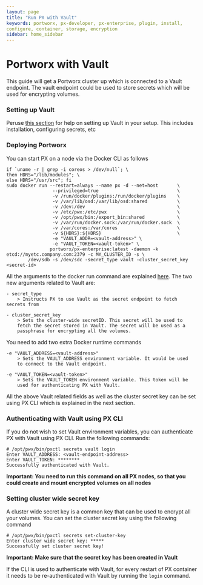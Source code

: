 ```yaml
---
layout: page
title: "Run PX with Vault"
keywords: portworx, px-developer, px-enterprise, plugin, install,
configure, container, storage, encryption
sidebar: home_sidebar
---
```


# Portworx with Vault
This guide will get a Portworx cluster up which is connected to a Vault endpoint. The vault endpoint could be used to store secrets which will be used for encrypting volumes.

### Setting up Vault
Peruse [this section](https://www.vaultproject.io/intro/getting-started/install.html) for help on setting up Vault in your setup. This includes installation, configuring secrets, etc

### Deploying Portworx

You can start PX on a node via the Docker CLI as follows

```
if `uname -r | grep -i coreos > /dev/null`; \
then HDRS="/lib/modules"; \
else HDRS="/usr/src"; fi
sudo docker run --restart=always --name px -d --net=host       \
                 --privileged=true                             \
                 -v /run/docker/plugins:/run/docker/plugins    \
                 -v /var/lib/osd:/var/lib/osd:shared           \
                 -v /dev:/dev                                  \
                 -v /etc/pwx:/etc/pwx                          \
                 -v /opt/pwx/bin:/export_bin:shared            \
                 -v /var/run/docker.sock:/var/run/docker.sock  \
                 -v /var/cores:/var/cores                      \
                 -v ${HDRS}:${HDRS}                            \
                 -e "VAULT_ADDR=<vault-address>" \
                 -e "VAULT_TOKEN=<vault-token>" \
                portworx/px-enterprise:latest -daemon -k etcd://myetc.company.com:2379 -c MY_CLUSTER_ID -s \
		/dev/sdb -s /dev/sdc -secret_type vault -cluster_secret_key <secret-id>
```
All the arguments to the docker run command are explained [here](/install/docker.html). The two new arguments related to Vault are:

```
- secret_type
    > Instructs PX to use Vault as the secret endpoint to fetch secrets from

- cluster_secret_key
    > Sets the cluster-wide secretID. This secret will be used to
    fetch the secret stored in Vault. The secret will be used as a
    passphrase for encrypting all the volumes.
```

You need to add two extra Docker runtime commands

```
-e "VAULT_ADDRESS=<vault-address>"
    > Sets the VAULT_ADDRESS environment variable. It would be used
    to connect to the Vault endpoint.

-e "VAULT_TOKEN=<vault-token>"
    > Sets the VAULT_TOKEN environment variable. This token will be
    used for authenticating PX with Vault.
```

All the above Vault related fields as well as the cluster secret key can be set using PX CLI which is explained in the next section.

### Authenticating with Vault using PX CLI

If you do not wish to set Vault environment variables, you can authenticate PX with Vault using PX CLI. Run the following commands:

```
# /opt/pwx/bin/pxctl secrets vault login
Enter VAULT_ADDRESS: <vault-endpoint-address>
Enter VAULT_TOKEN: ********
Successfully authenticated with Vault.
```

__Important: You need to run this command on all PX nodes, so that you could create and mount encrypted volumes on all nodes__

### Setting cluster wide secret key
A cluster wide secret key is a common key that can be used to encrypt
all your volumes. You can set the cluster secret key using the following command

```
# /opt/pwx/bin/pxctl secrets set-cluster-key
Enter cluster wide secret key: *****
Successfully set cluster secret key!
```

__Important: Make sure that the secret key has been created in Vault__

If the CLI is used to authenticate with Vault, for every restart of PX container it needs to be re-authenticated with Vault by running the `login` command.
